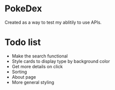 # PokeDex

Created as a way to test my ablitily to use APIs.

# Todo list

- Make the search functional
- Style cards to display type by background color
- Get more details on click
- Sorting
- About page
- More general styling